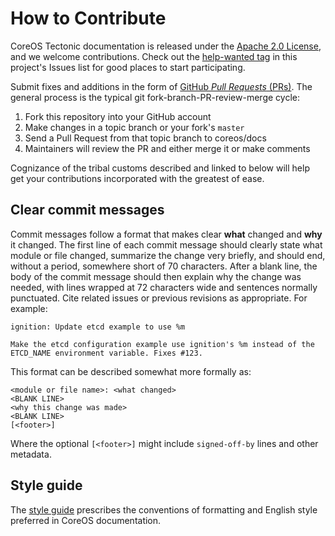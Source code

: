 # How to Contribute

CoreOS Tectonic documentation is released under the [Apache 2.0 License][asl], and we welcome contributions. Check out the [help-wanted tag][help-wanted] in this project's Issues list for good places to start participating.

Submit fixes and additions in the form of [GitHub *Pull Requests* (PRs)][pull-requests]. The general process is the typical git fork-branch-PR-review-merge cycle:

1. Fork this repository into your GitHub account
2. Make changes in a topic branch or your fork's `master`
3. Send a Pull Request from that topic branch to coreos/docs
4. Maintainers will review the PR and either merge it or make comments

Cognizance of the tribal customs described and linked to below will help get your contributions incorporated with the greatest of ease.

## Clear commit messages

Commit messages follow a format that makes clear **what** changed and **why** it changed. The first line of each commit message should clearly state what module or file changed, summarize the change very briefly, and should end, without a period, somewhere short of 70 characters. After a blank line, the body of the commit message should then explain why the change was needed, with lines wrapped at 72 characters wide and sentences normally punctuated. Cite related issues or previous revisions as appropriate. For example:

```
ignition: Update etcd example to use %m

Make the etcd configuration example use ignition's %m instead of the
ETCD_NAME environment variable. Fixes #123.
```

This format can be described somewhat more formally as:

```
<module or file name>: <what changed>
<BLANK LINE>
<why this change was made>
<BLANK LINE>
[<footer>]
```

Where the optional `[<footer>]` might include `signed-off-by` lines and other metadata.

## Style guide

The [style guide][style] prescribes the conventions of formatting and English style preferred in CoreOS documentation.


[asl]: LICENSE
[help-wanted]: https://github.com/coreos/tectonic-docs/issues?q=is%3Aopen+label%3Ahelp-wanted
[pull-requests]: https://help.github.com/articles/using-pull-requests/
[style]: https://github.com/coreos/docs/blob/master/STYLE.md "CoreOS Documentation Style and Formatting"
